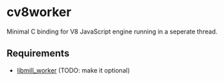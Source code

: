 cv8worker
=========

Minimal C binding for V8 JavaScript engine running in a seperate thread.

Requirements
------------

* [libmill_worker] (TODO: make it optional)


[libmill_worker]: https://github.com/johneh/libmill_worker

